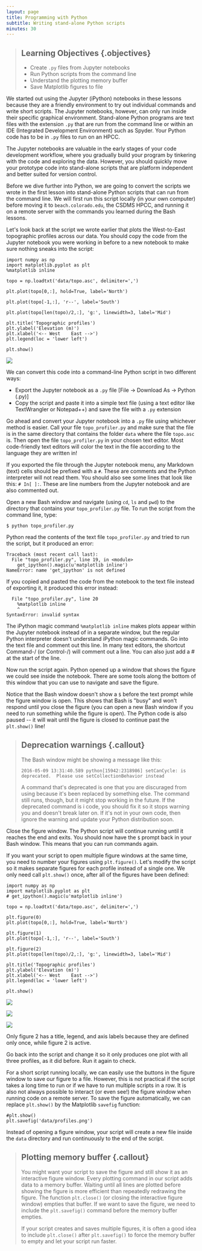 ```yaml
---
layout: page
title: Programming with Python
subtitle: Writing stand-alone Python scripts
minutes: 30
---
```

> ## Learning Objectives {.objectives}
>
> *   Create `.py` files from Jupyter notebooks
> *   Run Python scripts from the command line
> *   Understand the plotting memory buffer
> *   Save Matplotlib figures to file


We started out using the Jupyter (iPython) notebooks in these lessons because they are a friendly environment to try out individual commands and write short scripts. The Jupyter notebooks, however, can only run inside their specific graphical environment. Stand-alone Python programs are text files with the extension `.py` that are run from the command line or within an IDE (Integrated Development Environment) such as Spyder. Your Python code has to be in `.py` files to run on an HPCC.

The Jupyter notebooks are valuable in the early stages of your code development workflow, where you gradually build your program by tinkering with the code and exploring the data. However, you should quickly move your prototype code into stand-alone scripts that are platform independent and better suited for version control.

Before we dive further into Python, we are going to convert the scripts we wrote in the first lesson into stand-alone Python scripts that can run from the command line. We will first run this script locally (in your own computer) before moving it to `beach.colorado.edu`, the CSDMS HPCC, and running it on a remote server with the commands you learned during the Bash lessons.

Let's look back at the script we wrote earlier that plots the West-to-East topographic profiles across our data. You should copy the code from the Jupyter notebook you were working in before to a new notebook to make sure nothing sneaks into the script:


~~~{.python}
import numpy as np
import matplotlib.pyplot as plt
%matplotlib inline

topo = np.loadtxt('data/topo.asc', delimiter=',')

plt.plot(topo[0,:], hold=True, label='North')

plt.plot(topo[-1,:], 'r--', label='South')

plt.plot(topo[len(topo)/2,:], 'g:', linewidth=3, label='Mid')

plt.title('Topographic profiles')
plt.ylabel('Elevation (m)')
plt.xlabel('<-- West    East -->')
plt.legend(loc = 'lower left')

plt.show()
~~~

![](fig/output_2_0.png)


We can convert this code into a command-line Python script in two different ways:

* Export the Jupyter notebook as a `.py` file [File -> Download As -> Python (.py)]
* Copy the script and paste it into a simple text file (using a text editor like TextWrangler or Notepad++) and save the file with a `.py` extension

Go ahead and convert your Jupyter notebook into a `.py` file using whichever method is easier. Call your file `topo_profiler.py` and make sure that the file is in the same directory that contains the folder `data` where the file `topo.asc` is. Then open the file `topo_profiler.py` in your chosen text editor. Most code-friendly text editors will color the text in the file according to the language they are written in!

If you exported the file through the Jupyter notebook menu, any Markdown (text) cells should be prefixed with a `#`. These are comments and the Python interpreter will not read them. You should also see some lines that look like this: `# In[ ]:`. These are line numbers from the Jupyter notebook and are also commented out.

Open a new Bash window and navigate (using `cd`, `ls` and `pwd`) to the directory that contains your `topo_profiler.py` file. To run the script from the command line, type:


~~~{.bash}
$ python topo_profiler.py
~~~

Python read the contents of the text file `topo_profiler.py` and tried to run the script, but it produced an error:


~~~{.python}
Traceback (most recent call last):
  File "topo_profiler.py", line 19, in <module>
    get_ipython().magic(u'matplotlib inline')
NameError: name 'get_ipython' is not defined
~~~

If you copied and pasted the code from the notebook to the text file instead of exporting it, it produced this error instead:


~~~{.python}
  File "topo_profiler.py", line 20
    %matplotlib inline
    ^
SyntaxError: invalid syntax
~~~

The iPython magic command `%matplotlib inline` makes plots appear within the Jupyter notebook instead of in a separate window, but the regular Python interpreter doesn't understand iPython magic commands. Go into the text file and comment out this line. In many text editors, the shortcut Command-/ (or Control-/) will comment out a line. You can also just add a # at the start of the line.

Now run the script again. Python opened up a window that shows the figure we could see inside the notebook. There are some tools along the bottom of this window that you can use to navigate and save the figure.

Notice that the Bash window doesn't show a `$` before the text prompt while the figure window is open. This shows that Bash is "busy" and won't respond until you close the figure (you can open a new Bash window if you need to run something while the figure is open). The Python code is also paused -- it will wait until the figure is closed to continue past the `plt.show()` line!

> ## Deprecation warnings {.callout}
> The Bash window might be showing a message like this:
> 
> ~~~{.python}
> 2016-05-09 13:31:40.589 python[15942:2318986] setCanCycle: is deprecated.  Please use setCollectionBehavior instead
> ~~~
> 
> A command that's deprecated is one that you are discuraged from using because it's been replaced by something else. The command still runs, though, but it might stop working in the future. If the deprecated command is i code, you should fix it so it stops warning you and doesn't break later on. If it's not in your own code, then ignore the warning and update your Python distribution soon.

Close the figure window. The Python script will continue running until it reaches the end and exits. You should now have the `$` prompt back in your Bash window. This means that you can run commands again.

If you want your script to open multiple figure windows at the same time, you need to number your figures using `plt.figure()`. Let's modify the script so it makes separate figures for each profile instead of a single one. We only need call `plt.show()` once, after all of the figures have been defined:

~~~{.python}
import numpy as np
import matplotlib.pyplot as plt
# get_ipython().magic(u'matplotlib inline')

topo = np.loadtxt('data/topo.asc', delimiter=',')

plt.figure(0)
plt.plot(topo[0,:], hold=True, label='North')

plt.figure(1)
plt.plot(topo[-1,:], 'r--', label='South')

plt.figure(2)
plt.plot(topo[len(topo)/2,:], 'g:', linewidth=3, label='Mid')

plt.title('Topographic profiles')
plt.ylabel('Elevation (m)')
plt.xlabel('<-- West    East -->')
plt.legend(loc = 'lower left')

plt.show()
~~~

![](fig/output_14_0.png)

![](fig/output_14_1.png)

![](fig/output_14_2.png)


Only figure 2 has a title, legend, and axis labels because they are defined only once, while figure 2 is active.

Go back into the script and change it so it only produces one plot with all three profiles, as it did before. Run it again to check.

For a short script running locally, we can easily use the buttons in the figure window to save our figure to a file. However, this is not practical if the script takes a long time to run or if we have to run multiple scripts in a row. It is also not always possible to interact (or even see!) the figure window when running code on a remote server. To save the figure automatically, we can replace `plt.show()` by the Matplotlib `savefig` function:


~~~{.python}
#plt.show()
plt.savefig('data/profiles.png')
~~~

Instead of opening a figure window, your script will create a new file inside the `data` directory and run continuously to the end of the script.

> ## Plotting memory buffer {.callout}
> 
> You might want your script to save the figure and still show it as an interactive figure window. Every plotting command in our script adds data to a memory buffer. Waiting until all lines are plotted before showing the figure is more efficient than repeatedly redrawing the figure. The function `plt.close()` (or closing the interactive figure window) empties that buffer. If we want to save the figure, we need to include the `plt.savefig()` command before the memory buffer empties.
> 
> If your script creates and saves multiple figures, it is often a good idea to include `plt.close()` after `plt.savefig()` to force the memory buffer to empty and let your script run faster.
